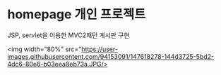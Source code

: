 # homepage 개인 프로젝트
JSP, servlet을 이용한 MVC2패턴 게시판 구현 

<img width="80%" src="https://user-images.githubusercontent.com/94153091/147618278-144d3725-5bd2-4dc6-80e6-b03eea8eb73a.JPG/>

